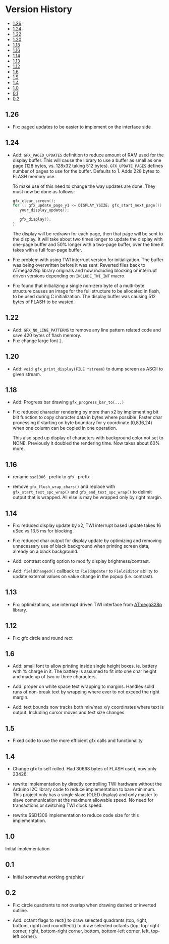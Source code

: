 # Version History

[TOC]: #

- [1.26](#126)
- [1.24](#124)
- [1.22](#122)
- [1.20](#120)
- [1.18](#118)
- [1.16](#116)
- [1.14](#114)
- [1.13](#113)
- [1.12](#112)
- [1.6](#16)
- [1.5](#15)
- [1.4](#14)
- [1.0](#10)
- [0.1](#01)
- [0.2](#02)


## 1.26

* Fix: paged updates to be easier to implement on the interface side

## 1.24

* Add: `GFX_PAGED_UPDATES` definition to reduce amount of RAM used for
  the display buffer. This will cause the library to use a buffer as
  small as one page (128 bytes, vs. 128x32 taking 512 bytes).
  `GFX_UPDATE_PAGES` defines number of pages to use for the buffer.
  Defaults to 1. Adds 228 bytes to FLASH memory use.

  To make use of this need to change the way updates are done. They must
  now be done as follows:

  ```c
  gfx_clear_screen();
  for (; gfx_update_page_y1 <= DISPLAY_YSIZE; gfx_start_next_page()) { 
     your_display_update();

     gfx_display(); 
  }
  ```

  The display will be redrawn for each page, then that page will be sent
  to the display. It will take about two times longer to update the
  display with one-page buffer and 50% longer with a two-page buffer,
  over the time it takes with a full four-page buffer.

* Fix: problem with using TWI interrupt version for initialization. The
  buffer was being overwritten before it was sent. Reverted files back
  to ATmega328p library originals and now including blocking or
  interrupt driven versions depending on `INCLUDE_TWI_INT` macro.

* Fix: found that initializing a single non-zero byte of a multi-byte
  structure causes an image for the full structure to be allocated in
  flash, to be used during C initialization. The display buffer was
  causing 512 bytes of FLASH to be wasted.

## 1.22

* Add: `GFX_NO_LINE_PATTERNS` to remove any line pattern related code
  and save 420 bytes of flash memory.
* Fix: change large font `2`.

## 1.20

* Add: `void gfx_print_display(FILE *stream)` to dump screen as ASCII to
  given stream.

## 1.18

* Add: Progress bar drawing `gfx_progress_bar_to(...)`

* Fix: reduced character rendering by more than x2 by implementing bit
  blit function to copy character data in bytes where possible. Faster
  char processing if starting on byte boundary for y coordinate
  (0,8,16,24) when one column can be copied in one operation.

  This also sped up display of characters with background color not set
  to NONE. Previously it doubled the rendering time. Now takes about 60%
  more.

## 1.16

* rename `ssd1306_` prefix to `gfx_` prefix

* remove `gfx_flush_wrap_chars()` and replace with
  `gfx_start_text_spc_wrap()` and `gfx_end_text_spc_wrap()` to delimit
  output that is wrapped. All else is may be wrapped only by right
  margin.

## 1.14

* Fix: reduced display update by x2, TWI interrupt based update takes 16
  uSec vs 13.5 ms for blocking.

* Fix: reduced char output for display update by optimizing and removing
  unnecessary use of black background when printing screen data, already
  on a black background.

* Add: contrast config option to modify display brightness/contrast.

* Add: `fieldChanged()` callback to `FieldUpdater` to `FieldEditor`
  ability to update external values on value change in the popup (i.e.
  contrast).

## 1.13

* Fix: optimizations, use interrupt driven TWI interface from
  [ATmega328p](https://github.com/goessl/ATmega328P) library.

## 1.12

* Fix: gfx circle and round rect

## 1.6

* Add: small font to allow printing inside single height boxes. ie.
  battery with % charge in it. The battery is assumed to fit into one
  char height and made up of two or three characters.

* Add: proper on white space text wrapping to margins. Handles solid
  runs of non-break text by wrapping where ever to not exceed the right
  margin.

* Add: text bounds now tracks both min/max x/y coordinates where text is
  output. Including cursor moves and text size changes.


## 1.5

* Fixed code to use the more efficient gfx calls and functionality

## 1.4

* Change gfx to self rolled. Had 30668 bytes of FLASH used, now only
  23426\.

* rewrite implementation by directly controlling TWI hardware without
  the Arduino I2C library code to reduce implementation to bare minimum.
  This project only has a single slave (OLED display) and only master to
  slave communication at the maximum allowable speed. No need for
  transactions or switching TWI clock speed.

* rewrite SSD1306 implementation to reduce code size for this
  implementation.

## 1.0

Initial implementation


## 0.1

* Initial somewhat working graphics

## 0.2

* Fix: circle quadrants to not overlap when drawing dashed or inverted
  outline.

* Add: octant flags to rect() to draw selected quadrants (top, right,
  bottom, right) and roundRect() to draw selected octants (top,
  top-right corner, right, bottom-right corner, bottom, bottom-left
  corner, left, top-left corner).


